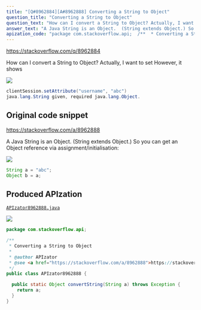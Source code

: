 ```yaml
---
title: "[Q#8962884][A#8962888] Converting a String to Object"
question_title: "Converting a String to Object"
question_text: "How can I convert a String to Object? Actually, I want to set However, it shows"
answer_text: "A Java String is an Object.  (String extends Object.) So you can get an Object reference via assignment/initialisation:"
apization_code: "package com.stackoverflow.api;  /**  * Converting a String to Object  *  * @author APIzator  * @see <a href=\"https://stackoverflow.com/a/8962888\">https://stackoverflow.com/a/8962888</a>  */ public class APIzator8962888 {    public static Object convertString(String a) throws Exception {     return a;   } }"
---
```


https://stackoverflow.com/q/8962884

How can I convert a String to Object? Actually, I want to set
However, it shows


<div class="code-logo"><img src="/stackoverflow.png" /></div>

```java
clientSession.setAttribute("username", "abc")
java.lang.String given, required java.lang.Object.
```


## Original code snippet

https://stackoverflow.com/a/8962888

A Java String is an Object.  (String extends Object.)
So you can get an Object reference via assignment/initialisation:

<div class="code-logo"><img src="/stackoverflow.png" /></div>

```java
String a = "abc";
Object b = a;
```

## Produced APIzation

[`APIzator8962888.java`](https://github.com/pasqualesalza/apization-temp-data/raw/master/search/APIzator8962888.java)

<div class="code-logo"><img src="/apizator.png" /></div>

```java
package com.stackoverflow.api;

/**
 * Converting a String to Object
 *
 * @author APIzator
 * @see <a href="https://stackoverflow.com/a/8962888">https://stackoverflow.com/a/8962888</a>
 */
public class APIzator8962888 {

  public static Object convertString(String a) throws Exception {
    return a;
  }
}

```